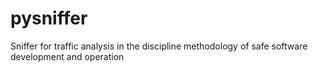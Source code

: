 # pysniffer
Sniffer for traffic analysis in the discipline methodology of safe software development and operation
